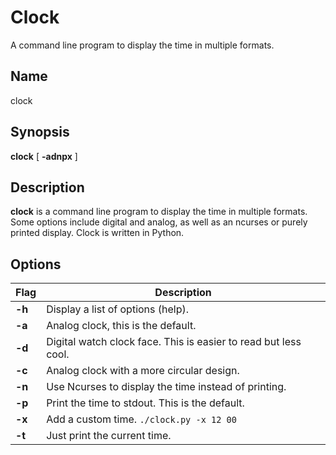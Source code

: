 # Clock

A command line program to display the time in multiple formats.

## Name

clock

## Synopsis

**clock** \[ **-adnpx** \]

## Description

**clock** is a command line program to display the time in multiple formats. Some options include digital and analog, as well as an ncurses or purely printed display. Clock is written in Python.

## Options

| Flag   | Description                                                     |
| ------ | --------------------------------------------------------------- |
| **-h** | Display a list of options (help).                               |
| **-a** | Analog clock, this is the default.                              |
| **-d** | Digital watch clock face. This is easier to read but less cool. |
| **-c** | Analog clock with a more circular design.                       |
| **-n** | Use Ncurses to display the time instead of printing.            |
| **-p** | Print the time to stdout. This is the default.                  |
| **-x** | Add a custom time. `./clock.py -x 12 00`                        |
| **-t** | Just print the current time.                                    |

